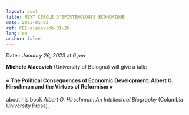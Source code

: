 ```yaml
---
layout: post
title: NEXT CERCLE D'EPISTEMOLOGIE ECONOMIQUE
date: 2023-01-23
ref: CEE-alacevich-01-26
lang: en
anchor: false
---
```



<i class="fas fa-table"></i> Date : _January 26, 2023_ at _6 pm_

**Michele Alacevich** (University of Bologna) will give a talk:

#### « The Political Consequences of Economic Development: Albert O. Hirschman and the Virtues of Reformism »

about his book *Albert O. Hirschman: An Intellectual Biography* (Columbia University Press).

